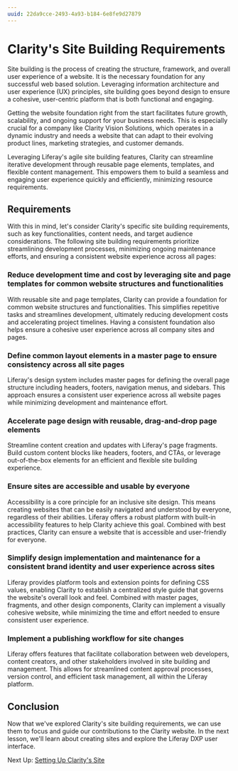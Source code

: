 ```yaml
---
uuid: 22da9cce-2493-4a93-b184-6e8fe9d27879
---
```

# Clarity's Site Building Requirements

Site building is the process of creating the structure, framework, and overall user experience of a website. It is the necessary foundation for any successful web based solution. Leveraging information architecture and user experience (UX) principles, site building goes beyond design to ensure a cohesive, user-centric platform that is both functional and engaging.

Getting the website foundation right from the start facilitates future growth, scalability, and ongoing support for your business needs. This is especially crucial for a company like Clarity Vision Solutions, which operates in a dynamic industry and needs a website that can adapt to their evolving product lines, marketing strategies, and customer demands.

Leveraging Liferay's agile site building features, Clarity can streamline iterative development through reusable page elements, templates, and flexible content management. This empowers them to build a seamless and engaging user experience quickly and efficiently, minimizing resource requirements.

## Requirements

With this in mind, let's consider Clarity's specific site building requirements, such as key functionalities, content needs, and target audience considerations. The following site building requirements prioritize streamlining development processes, minimizing ongoing maintenance efforts, and ensuring a consistent website experience across all pages:

### Reduce development time and cost by leveraging site and page templates for common website structures and functionalities

With reusable site and page templates, Clarity can provide a foundation for common website structures and functionalities. This simplifies repetitive tasks and streamlines development, ultimately reducing development costs and accelerating project timelines. Having a consistent foundation also helps ensure a cohesive user experience across all company sites and pages.

### Define common layout elements in a master page to ensure consistency across all site pages

Liferay's design system includes master pages for defining the overall page structure including headers, footers, navigation menus, and sidebars. This approach ensures a consistent user experience across all website pages while minimizing development and maintenance effort.

### Accelerate page design with reusable, drag-and-drop page elements

Streamline content creation and updates with Liferay's page fragments. Build custom content blocks like headers, footers, and CTAs, or leverage out-of-the-box elements for an efficient and flexible site building experience.

### Ensure sites are accessible and usable by everyone

Accessibility is a core principle for an inclusive site design. This means creating websites that can be easily navigated and understood by everyone, regardless of their abilities. Liferay offers a robust platform with built-in accessibility features to help Clarity achieve this goal. Combined with best practices, Clarity can ensure a website that is accessible and user-friendly for everyone.

### Simplify design implementation and maintenance for a consistent brand identity and user experience across sites

Liferay provides platform tools and extension points for defining CSS values, enabling Clarity to establish a centralized style guide that governs the website's overall look and feel. Combined with master pages, fragments, and other design components, Clarity can implement a visually cohesive website, while minimizing the time and effort needed to ensure consistent user experience.

### Implement a publishing workflow for site changes

Liferay offers features that facilitate collaboration between web developers, content creators, and other stakeholders involved in site building and management. This allows for streamlined content approval processes, version control, and efficient task management, all within the Liferay platform.

<!-- Additional Requirements:
Security:
Implement websites following security best practices.

Optimization and Open Graph/Social Media...

Localization:
Support multiple languages and display the correct content based on the user's selected language.

Site Membership...

Navigation:
Provide users with a clear and intuitive navigation structure to easily find the information they need

Analytics and User Engagement:
Integrate analytics tools to track user behavior, measure website performance, and optimize content for better user engagement
Clarity can integrate analytics tools to provide insights into website traffic, user behavior, and conversion rates. Clarity can leverage this data to understand their audience better, identify areas for improvement, and make data-driven decisions to optimize content and functionalities for better user engagement and website performance.
-->

## Conclusion

Now that we've explored Clarity's site building requirements, we can use them to focus and guide our contributions to the Clarity website. In the next lesson, we'll learn about creating sites and explore the Liferay DXP user interface.

Next Up: [Setting Up Clarity's Site](./setting-up-claritys-site.md)
